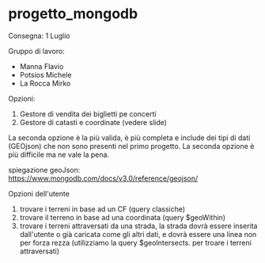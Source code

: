 # progetto_mongodb
Consegna: 1 Luglio

Gruppo di lavoro: 
- Manna Flavio 
- Potsios Michele
- La Rocca Mirko

Opzioni:
1. Gestore di vendita dei biglietti pe concerti
2. Gestore di catasti e coordinate (vedere slide)

La seconda opzione è la più valida, è più completa e include dei tipi di dati (GEOjson) che non sono presenti nel primo progetto.
La seconda opzione è più difficile ma ne vale la pena.


spiegazione geoJson: https://www.mongodb.com/docs/v3.0/reference/geojson/

Opzioni dell'utente
1. trovare i terreni in base ad un CF (query classiche)
2. trovare il terreno in base ad una coordinata (query $geoWithin)
3. trovare i terreni attraversati da una strada, la strada dovrà essere inserita dall'utente o già caricata come gli altri dati, e dovrà essere una linea non per forza rezza (utilizziamo la query $geoIntersects. per troare i terreni attraversati)